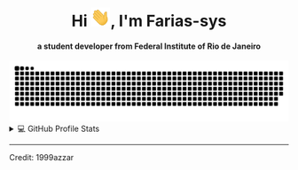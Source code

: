 <div align="center">
<h1 align="center">Hi <img width="35" src="https://github.com/1999AZZAR/1999AZZAR/blob/main/resources/img/waving.gif">, I'm Farias-sys</h1>
<h4 align="center">a student developer from Federal Institute of Rio de Janeiro</h4>
</div>

<div align="center">
  <a href="https://Farias-sys.github.io/Farias-sys/">
  <img  src="https://github.com/1999AZZAR/1999AZZAR/blob/main/resources/img/grid-snake.svg"
       alt="snake" /></a>
</div>

<details> 
  <summary>💻 GitHub Profile Stats</summary>
  <div>
    <h2 align="center"> 📊 Github stats </h2>
      <br/>
        <p align="center">
          <div>
            <a href="https://github.com/Farias-sys/">
              <img width="49.5%" src="https://github-readme-streak-stats.herokuapp.com/?user=Farias-sys&theme=gruvbox&hide_border=true" />
            </a>
            <a href="https://github.com/Gurupreet">
              <img align="center" src="https://github-readme-stats.vercel.app/api/top-langs/?username=Farias-sys&theme=dracula&hide_langs_below=1" />
            </a>
          </div>
       </p>
     <br>
  </div>    
</details>


------
Credit: 1999azzar
